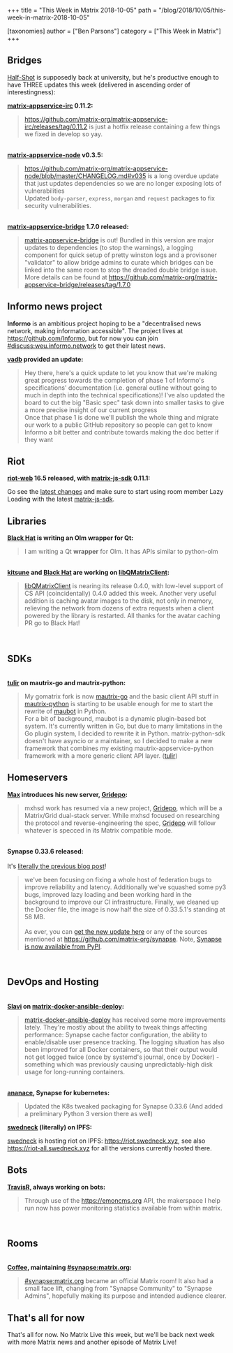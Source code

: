 +++
title = "This Week in Matrix 2018-10-05"
path = "/blog/2018/10/05/this-week-in-matrix-2018-10-05"

[taxonomies]
author = ["Ben Parsons"]
category = ["This Week in Matrix"]
+++

<h2 id="bridges">Bridges</h2>
<a href="https://matrix.to/#/@Half-Shot:half-shot.uk">Half-Shot</a> is supposedly back at university, but he's productive enough to have THREE updates this week (delivered in ascending order of interestingness):

<strong><a href="https://github.com/matrix-org/matrix-appservice-irc">matrix-appservice-irc</a> 0.11.2:</strong>
<blockquote><a href="https://github.com/matrix-org/matrix-appservice-irc/releases/tag/0.11.2">https://github.com/matrix-org/matrix-appservice-irc/releases/tag/0.11.2</a> is just a hotfix release containing a few things we fixed in develop so yay.</blockquote><br /><strong><a href="https://github.com/matrix-org/matrix-appservice-node">matrix-appservice-node</a> v0.3.5:</strong><br /><blockquote><a href="https://github.com/matrix-org/matrix-appservice-node/blob/master/CHANGELOG.md#v035">https://github.com/matrix-org/matrix-appservice-node/blob/master/CHANGELOG.md#v035</a> is a long overdue update that just updates dependencies so we are no longer exposing lots of vulnerabilities<br />Updated <code>body-parser</code>, <code>express</code>, <code>morgan</code> and <code>request</code> packages to fix security vulnerabilities.</blockquote><br /><strong><a href="https://github.com/matrix-org/matrix-appservice-bridge">matrix-appservice-bridge</a> 1.7.0 released:</strong><br /><blockquote><a href="https://github.com/matrix-org/matrix-appservice-bridge">matrix-appservice-bridge</a> is out! Bundled in this version are major updates to dependencies (to stop the warnings), a logging component for quick setup of pretty winston logs and a provisoner "validator" to allow bridge admins to curate which bridges can be linked into the same room to stop the dreaded double bridge issue.<br />More details can be found at <a href="https://github.com/matrix-org/matrix-appservice-bridge/releases/tag/1.7.0">https://github.com/matrix-org/matrix-appservice-bridge/releases/tag/1.7.0</a></blockquote>
<h2 id="informonewsproject">Informo news project</h2>
<strong>Informo</strong> is an ambitious project hoping to be a "decentralised news network, making information accessible". The project lives at <a href="https://github.com/Informo">https://github.com/Informo</a>, but for now you can join <a href="https://matrix.to/#/#discuss:weu.informo.network">#discuss:weu.informo.network</a> to get their latest news.

<strong><a href="https://matrix.to/#/@vabd:weu.informo.network">vadb</a> provided an update:</strong>
<blockquote>Hey there, here's a quick update to let you know that we're making great progress towards the completion of phase 1 of Informo's specifications' documentation (i.e. general outline without going to much in depth into the technical specifications)! I've also updated the board to cut the big "Basic spec" task down into smaller tasks to give a more precise insight of our current progress<br />Once that phase 1 is done we'll publish the whole thing and migrate our work to a public GitHub repository so people can get to know Informo a bit better and contribute towards making the doc better if they want</blockquote>
<h2 id="riot">Riot</h2>
<strong><a href="https://github.com/vector-im/riot-web">riot-web</a> 16.5 released, with <a href="https://github.com/matrix-org/matrix-js-sdk">matrix-js-sdk</a> 0.11.1:</strong>

Go see the <a href="https://github.com/matrix-org/matrix-js-sdk/blob/master/CHANGELOG.md">latest changes</a> and make sure to start using room member Lazy Loading with the latest <a href="https://github.com/matrix-org/matrix-js-sdk">matrix-js-sdk</a>.
<h2 id="libraries">Libraries</h2>
<strong><a href="https://matrix.to/#/@bhat:encom.eu.org">Black Hat</a> is writing an Olm wrapper for Qt:</strong>
<blockquote>I am writing a Qt <strong>wrapper</strong> for Olm. It has APIs similar to python-olm</blockquote><br /><strong><a href="https://matrix.to/#/@kitsune:matrix.org">kitsune</a> and <a href="https://matrix.to/#/@bhat:encom.eu.org">Black Hat</a> are working on <a href="https://github.com/QMatrixClient/libqmatrixclient">libQMatrixClient</a>:</strong><br /><blockquote><a href="https://github.com/QMatrixClient/libqmatrixclient">libQMatrixClient</a> is nearing its release 0.4.0, with low-level support of CS API (coincidentally) 0.4.0 added this week. Another very useful addition is caching avatar images to the disk, not only in memory, relieving the network from dozens of extra requests when a client powered by the library is restarted. All thanks for the avatar caching PR go to Black Hat!</blockquote><br /><h2 id="sdks">SDKs</h2><br /><strong><a href="https://matrix.to/#/@tulir:maunium.net">tulir</a> on mautrix-go and mautrix-python:</strong><br /><blockquote>My gomatrix fork is now <a href="https://github.com/tulir/mautrix-go">mautrix-go</a> and the basic client API stuff in <a href="https://github.com/tulir/mautrix-python/tree/matrix-restructure">mautrix-python</a> is starting to be usable enough for me to start the rewrite of <a href="https://github.com/maubot/maubot">maubot</a> in Python.<br />For a bit of background, maubot is a dynamic plugin-based bot system. It's currently written in Go, but due to many limitations in the Go plugin system, I decided to rewrite it in Python. matrix-python-sdk doesn't have asyncio or a maintainer, so I decided to make a new framework that combines my existing mautrix-appservice-python framework with a more generic client API layer. (<a href="https://matrix.to/#/@tulir:maunium.net">tulir</a>)</blockquote>
<h2 id="homeservers">Homeservers</h2>
<strong><a href="https://matrix.to/#/@max:kamax.io">Max</a> introduces his new server, <a href="https://github.com/kamax-grid/gridepo">Gridepo</a>:</strong>
<blockquote>mxhsd work has resumed via a new project, <a href="https://github.com/kamax-grid/gridepo">Gridepo</a>, which will be a Matrix/Grid dual-stack server. While mxhsd focused on researching the protocol and reverse-engineering the spec, <a href="https://github.com/kamax-grid/gridepo">Gridepo</a> will follow whatever is specced in its Matrix compatible mode.</blockquote><br /><strong>Synapse 0.33.6 released:</strong><br /><br />It's <a href="/blog/2018/10/04/synapse-0-33-6-released/">literally the previous blog post</a>!<br /><blockquote>we've been focusing on fixing a whole host of federation bugs to improve reliability and latency. Additionally we've squashed some py3 bugs, improved lazy loading and been working hard in the background to improve our CI infrastructure. Finally, we cleaned up the Docker file, the image is now half the size of 0.33.5.1's standing at 58 MB.<br /><br />As ever, you can <a href="https://github.com/matrix-org/synapse/releases/tag/v0.33.6">get the new update here</a> or any of the sources mentioned at <a href="https://github.com/matrix-org/synapse">https://github.com/matrix-org/synapse</a>. Note, <a href="https://pypi.org/project/matrix-synapse/">Synapse is now available from PyPI</a>.</blockquote><br /><h2 id="devopsandhosting">DevOps and Hosting</h2><br /><strong><a href="https://matrix.to/#/@slavi:devture.com">Slavi</a> on <a href="https://github.com/spantaleev/matrix-docker-ansible-deploy">matrix-docker-ansible-deploy</a>:</strong><br /><blockquote><a href="https://github.com/spantaleev/matrix-docker-ansible-deploy">matrix-docker-ansible-deploy</a> has received some more improvements lately. They're mostly about the ability to tweak things affecting performance: Synapse cache factor configuration, the ability to enable/disable user presence tracking. The logging situation has also been improved for all Docker containers, so that their output would not get logged twice (once by systemd's journal, once by Docker) - something which was previously causing unpredictably-high disk usage for long-running containers.</blockquote><br /><strong><a href="https://github.com/ananace/">ananace</a>, Synapse for kubernetes:</strong><br /><blockquote>Updated the K8s tweaked packaging for Synapse 0.33.6 (And added a preliminary Python 3 version there as well)</blockquote>
<strong><a href="https://matrix.to/#/@swedneck:swedneck.xyz">swedneck</a> (literally) on IPFS:</strong>

<a href="https://matrix.to/#/@swedneck:swedneck.xyz">swedneck</a> is hosting riot on IPFS: <a href="https://riot.swedneck.xyz">https://riot.swedneck.xyz</a>, see also <a href="https://riot-all.swedneck.xyz">https://riot-all.swedneck.xyz</a> for all the versions currently hosted there.
<h2 id="bots">Bots</h2>
<strong><a href="https://github.com/turt2live">TravisR</a>, always working on bots:</strong>
<blockquote>Through use of the <a href="https://emoncms.org">https://emoncms.org</a> API, the makerspace I help run now has power monitoring statistics available from within matrix.</blockquote><br /><h2 id="rooms">Rooms</h2><br /><strong><a href="https://github.com/Matrixcoffee">Coffee</a>, maintaining <a href="https://matrix.to/#/#synapse:matrix.org">#synapse:matrix.org</a>:</strong><br /><blockquote><a href="https://matrix.to/#/#synapse:matrix.org">#synapse:matrix.org</a> became an official Matrix room! It also had a small face lift, changing from "Synapse Community" to "Synapse Admins", hopefully making its purpose and intended audience clearer.</blockquote>
<h2 id="thatsallfornow">That's all for now</h2>
That's all for now. No Matrix Live this week, but we'll be back next week with more Matrix news and another episode of Matrix Live!
